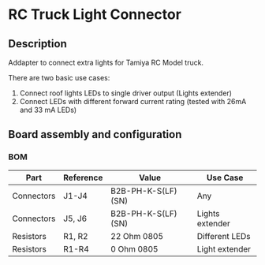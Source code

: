 # RC Truck Light Connector

## Description

Addapter to connect extra lights for Tamiya RC Model truck.

There are two basic use cases:

1. Connect roof lights LEDs to single driver output (Lights extender)
2. Connect LEDs with different forward current rating (tested with 26mA and 33 mA LEDs)

## Board assembly and configuration

### BOM

| Part | Reference | Value | Use Case |
| ---- | --------- | ----- | -------- |
| Connectors | J1-J4 | B2B-PH-K-S(LF)(SN) | Any |
| Connectors | J5, J6 | B2B-PH-K-S(LF)(SN) | Lights extender |
| Resistors  | R1, R2 | 22 Ohm 0805 | Different LEDs |
| Resistors  | R1-R4  | 0 Ohm 0805  | Light extender |

